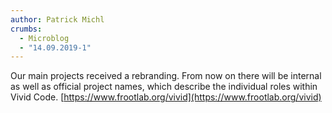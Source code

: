```yaml
---
author: Patrick Michl
crumbs:
  - Microblog
  - "14.09.2019-1"
---
```


Our main projects received a rebranding. From now on there will be internal
as well as official project names, which describe the individual roles within
Vivid Code. [https://www.frootlab.org/vivid](https://www.frootlab.org/vivid)
